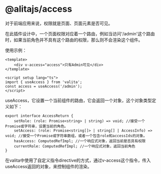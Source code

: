 # @alitajs/access

对于前端应用来说，权限就是页面、页面元素是否可见。

在此插件设计中，一个页面权限对应着一个路由，例如当访问'/admin'这个路由时，如果当前角色并不具有这个路由的权限，那么则不会渲染这个组件。


使用示例：
```vue
<template>
    <div v-access="access">只有Admin可见</div>
</template>

<script setup lang="ts">
import { useAccess } from 'valita';
const access = useAccess('/admin');
</script>
```

useAccess，它设置一个当前组件的路由，它会返回一个对象，这个对象类型定义如下：
```tsx
export interface AccessReturn {
    setRole: (role: Promise<string> | string) => void; //接受一个Promise或字符串，设置当前的角色。
    setAccess: (role: Promise<string[]> | string[] | AccessInfo) => void; //接受一个Promise或字符串数组，或者一个包含role和accessIds的对象。
    hasAccess: ComputedRefImpl; //一个响应式对象，返回当前是否具有权限
    currentRole: ComputedRefImpl; //一个响应式对象，返回当前角色
}
```


在valita中使用了自定义指令directive的方式，通过v-access这个指令，传入useAccess返回的对象，来控制组件的渲染。
